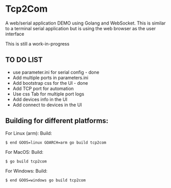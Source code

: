 # Tcp2Com

A web/serial application DEMO using Golang and WebSocket.
This is similar to a terminal serial application but is
using the web browser as the user interface

This is still a work-in-progress

## TO DO LIST
* use parameter.ini for serial config - done
* Add multiple ports in parameters.ini
* Add bootstrap css for the UI - done
* Add TCP port for automation
* Use css Tab for multiple port logs
* Add devices info in the UI
* Add connect to devices in the UI

## Building for different platforms:

For Linux (arm):
Build:
```
$ end GOOS=linux GOARCH=arm go build tcp2com
```

For MacOS:
Build:
```
$ go build tcp2com
```

For Windows:
Build:
```
$ end GOOS=windows go build tcp2com
```
